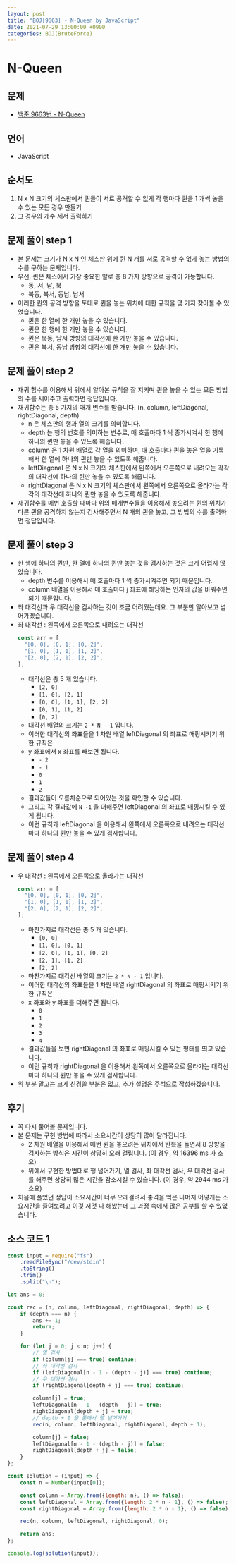 ```yaml
---
layout: post
title: "BOJ[9663] - N-Queen by JavaScript"
date: 2021-07-29 13:00:00 +0900
categories: BOJ(BruteForce)
---
```


# N-Queen

## 문제

- [백준 9663번 - N-Queen](https://www.acmicpc.net/problem/9663)

## 언어

- JavaScript

## 순서도

1. N x N 크기의 체스판에서 퀸들이 서로 공격할 수 없게 각 행마다 퀸을 1 개씩 놓을 수 있는 모든 경우 만들기
2. 그 경우의 개수 세서 출력하기

## 문제 풀이 step 1

- 본 문제는 크기가 N x N 인 체스판 위에 퀸 N 개를 서로 공격할 수 없게 놓는 방법의 수를 구하는 문제입니다.
- 우선, 퀸은 체스에서 가장 중요한 말로 총 8 가지 방향으로 공격이 가능합니다.
  - 동, 서, 남, 북
  - 북동, 북서, 동남, 남서
- 이러한 퀸의 공격 방향을 토대로 퀸을 놓는 위치에 대한 규칙을 몇 가지 찾아볼 수 있었습니다.
  - 퀸은 한 열에 한 개만 놓을 수 있습니다.
  - 퀸은 한 행에 한 개만 놓을 수 있습니다.
  - 퀸은 북동, 남서 방향의 대각선에 한 개만 놓을 수 있습니다.
  - 퀸은 북서, 동남 방향의 대각선에 한 개만 놓을 수 있습니다.

## 문제 풀이 step 2

- 재귀 함수를 이용해서 위에서 알아본 규칙을 잘 지키며 퀸을 놓을 수 있는 모든 방법의 수를 세어주고 출력하면 정답입니다.
- 재귀함수는 총 5 가지의 매개 변수를 받습니다. (n, column, leftDiagonal, rightDiagonal, depth)
  - n 은 체스판의 행과 열의 크기를 의미합니다.
  - depth 는 행의 번호를 의미하는 변수로, 매 호출마다 1 씩 증가시켜서 한 행에 하나의 퀸만 놓을 수 있도록 해줍니다.
  - column 은 1 차원 배열로 각 열을 의미하며, 매 호출마다 퀸을 놓은 열을 기록해서 한 열에 하나의 퀸만 놓을 수 있도록 해줍니다.
  - leftDiagonal 은 N x N 크기의 체스판에서 왼쪽에서 오른쪽으로 내려오는 각각의 대각선에 하나의 퀸만 놓을 수 있도록 해줍니다.
  - rightDiagonal 은 N x N 크기의 체스판에서 왼쪽에서 오른쪽으로 올라가는 각각의 대각선에 하나의 퀸만 놓을 수 있도록 해줍니다.
- 재귀함수를 매번 호출할 때마다 위의 매개변수들을 이용해서 놓으려는 퀸의 위치가 다른 퀸을 공격하지 않는지 검사해주면서 N 개의 퀸을 놓고, 그 방법의 수를 출력하면 정답입니다.

## 문제 풀이 step 3

- 한 행에 하나의 퀸만, 한 열에 하나의 퀸만 놓는 것을 검사하는 것은 크게 어렵지 않았습니다.
  - depth 변수를 이용해서 매 호출마다 1 씩 증가시켜주면 되기 때문입니다.
  - column 배열을 이용해서 매 호출마다 j 좌표에 해당하는 인자의 값을 바꿔주면 되기 때문입니다.
- 좌 대각선과 우 대각선을 검사하는 것이 조금 어려웠는데요. 그 부분만 알아보고 넘어가겠습니다.
- 좌 대각선 : 왼쪽에서 오른쪽으로 내려오는 대각선
  ```jsx
  const arr = [
  	"[0, 0], [0, 1], [0, 2]",
  	"[1, 0], [1, 1], [1, 2]",
  	"[2, 0], [2, 1], [2, 2]",
  ];
  ```
  - 대각선은 총 5 개 있습니다.
    - `[2, 0]`
    - `[1, 0], [2, 1]`
    - `[0, 0], [1, 1], [2, 2]`
    - `[0, 1], [1, 2]`
    - `[0, 2]`
  - 대각선 배열의 크기는 `2 * N - 1` 입니다.
  - 이러한 대각선의 좌표들을 1 차원 배열 leftDiagonal 의 좌표로 매핑시키기 위한 규칙은
  - y 좌표에서 x 좌표를 빼보면 됩니다.
    - `- 2`
    - `- 1`
    - `0`
    - `1`
    - `2`
  - 결과값들이 오름차순으로 되어있는 것을 확인할 수 있습니다.
  - 그리고 각 결과값에 `N -1` 을 더해주면 leftDiagonal 의 좌표로 매핑시킬 수 있게 됩니다.
  - 이런 규칙과 leftDiagonal 을 이용해서 왼쪽에서 오른쪽으로 내려오는 대각선마다 하나의 퀸만 놓을 수 있게 검사합니다.

## 문제 풀이 step 4

- 우 대각선 : 왼쪽에서 오른쪽으로 올라가는 대각선
  ```jsx
  const arr = [
  	"[0, 0], [0, 1], [0, 2]",
  	"[1, 0], [1, 1], [1, 2]",
  	"[2, 0], [2, 1], [2, 2]",
  ];
  ```
  - 마찬가지로 대각선은 총 5 개 있습니다.
    - `[0, 0]`
    - `[1, 0], [0, 1]`
    - `[2, 0], [1, 1], [0, 2]`
    - `[2, 1], [1, 2]`
    - `[2, 2]`
  - 마찬가지로 대각선 배열의 크기는 `2 * N - 1` 입니다.
  - 이러한 대각선의 좌표들을 1 차원 배열 rightDiagonal 의 좌표로 매핑시키기 위한 규칙은
  - x 좌표와 y 좌표를 더해주면 됩니다.
    - `0`
    - `1`
    - `2`
    - `3`
    - `4`
  - 결과값들을 보면 rightDiagonal 의 좌표로 매핑시킬 수 있는 형태를 띄고 있습니다.
  - 이런 규칙과 rightDiagonal 을 이용해서 왼쪽에서 오른쪽으로 올라가는 대각선마다 하나의 퀸만 놓을 수 있게 검사합니다.
- 위 부분 말고는 크게 신경쓸 부분은 없고, 추가 설명은 주석으로 작성하겠습니다.

## 후기

- 꼭 다시 풀어볼 문제입니다.
- 본 문제는 구현 방법에 따라서 소요시간이 상당히 많이 달라집니다.
  - 2 차원 배열을 이용해서 매번 퀸을 놓으려는 위치에서 반복을 돌면서 8 방향을 검사하는 방식은 시간이 상당히 오래 걸립니다. (이 경우, 약 16396 ms 가 소요)
  - 위에서 구현한 방법대로 행 넘어가기, 열 검사, 좌 대각선 검사, 우 대각선 검사를 해주면 상당히 많은 시간을 감소시킬 수 있습니다. (이 경우, 약 2944 ms 가 소요)
- 처음에 풀었던 정답이 소요시간이 너무 오래걸려서 충격을 먹은 나머지 어떻게든 소요시간을 줄여보려고 이것 저것 다 해봤는데 그 과정 속에서 많은 공부를 할 수 있었습니다.

## 소스 코드 1

```jsx
const input = require("fs")
	.readFileSync("/dev/stdin")
	.toString()
	.trim()
	.split("\n");

let ans = 0;

const rec = (n, column, leftDiagonal, rightDiagonal, depth) => {
	if (depth === n) {
		ans += 1;
		return;
	}

	for (let j = 0; j < n; j++) {
		// 열 검사
		if (column[j] === true) continue;
		// 좌 대각선 검사
		if (leftDiagonal[n - 1 - (depth - j)] === true) continue;
		// 우 대각선 검사
		if (rightDiagonal[depth + j] === true) continue;

		column[j] = true;
		leftDiagonal[n - 1 - (depth - j)] = true;
		rightDiagonal[depth + j] = true;
		// depth + 1 을 통해서 행 넘어가기
		rec(n, column, leftDiagonal, rightDiagonal, depth + 1);

		column[j] = false;
		leftDiagonal[n - 1 - (depth - j)] = false;
		rightDiagonal[depth + j] = false;
	}
};

const solution = (input) => {
	const n = Number(input[0]);

	const column = Array.from({length: n}, () => false);
	const leftDiagonal = Array.from({length: 2 * n - 1}, () => false);
	const rightDiagonal = Array.from({length: 2 * n - 1}, () => false);

	rec(n, column, leftDiagonal, rightDiagonal, 0);

	return ans;
};

console.log(solution(input));
```
